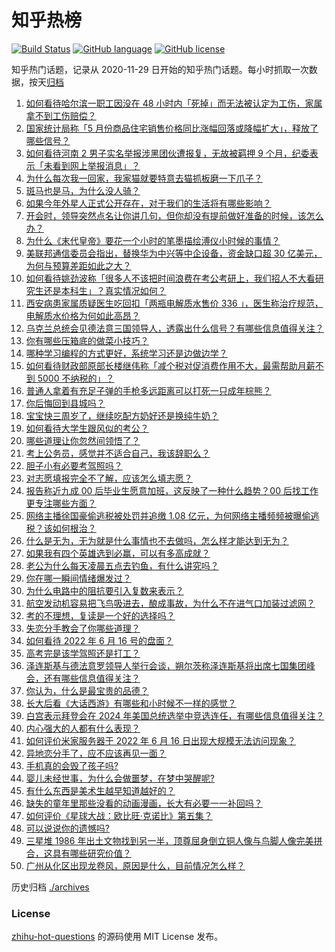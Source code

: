 # 知乎热榜
[![Build Status](https://github.com/ToWeLong/zhihu-hot-questions/workflows/CI/badge.svg)](https://github.com/ToWeLong/zhihu-hot-questions/actions)
[![GitHub language](https://img.shields.io/badge/language-golang-orange.svg)](https://golang.org/)
[![GitHub license](https://img.shields.io/github/license/ToWeLong/zhihu-hot-questions)](https://github.com/ToWeLong/zhihu-hot-questions/blob/main/LICENSE)

知乎热门话题，记录从 2020-11-29 日开始的知乎热门话题。每小时抓取一次数据，按天[归档](./archives)

<!-- BEGIN -->

1. [如何看待哈尔滨一职工因没在 48 小时内「死掉」而无法被认定为工伤，家属拿不到工伤赔偿？](https://www.zhihu.com/question/537987005)
1. [国家统计局称「5 月份商品住宅销售价格同比涨幅回落或降幅扩大」，释放了哪些信号？](https://www.zhihu.com/question/537954118)
1. [如何看待河南 2 男子实名举报涉黑团伙遭报复，无故被羁押 9 个月，纪委表示「未看到网上举报消息」？](https://www.zhihu.com/question/537989559)
1. [为什么每次我一回家，我家猫就要特意去猫抓板磨一下爪子？](https://www.zhihu.com/question/24632687)
1. [斑马也是马，为什么没人骑？](https://www.zhihu.com/question/537968843)
1. [如果今年外星人正式公开存在，对于我们的生活将有哪些影响？](https://www.zhihu.com/question/527666789)
1. [开会时，领导突然点名让你讲几句，但你却没有提前做好准备的时候，该怎么办？](https://www.zhihu.com/question/454031031)
1. [为什么《末代皇帝》要花一个小时的笔墨描绘溥仪小时候的事情？](https://www.zhihu.com/question/537682251)
1. [美联邦通信委员会指出，替换华为中兴等中企设备，资金缺口超 30 亿美元，为何与预算差距如此之大？](https://www.zhihu.com/question/538036952)
1. [如何看待姚劲波称「很多人不该把时间浪费在考公考研上，我们招人不大看研究生还是本科生」？真实情况如何？](https://www.zhihu.com/question/537685205)
1. [西安病患家属质疑医生吃回扣「两瓶电解质水售价 336 」，医生称治疗规范，电解质水价格为何如此高昂？](https://www.zhihu.com/question/537845427)
1. [乌克兰总统会见德法意三国领导人，透露出什么信号？有哪些信息值得关注？](https://www.zhihu.com/question/538039331)
1. [你有哪些压箱底的做菜小技巧？](https://www.zhihu.com/question/526477937)
1. [哪种学习编程的方式更好，系统学习还是边做边学？](https://www.zhihu.com/question/21326179)
1. [如何看待财政部原部长楼继伟称「减个税对促消费作用不大，最需帮助月薪不到 5000 不纳税的」？](https://www.zhihu.com/question/538002314)
1. [普通人拿着有充足子弹的手枪多远距离可以打死一只成年棕熊？](https://www.zhihu.com/question/358118229)
1. [你后悔回到县城吗？](https://www.zhihu.com/question/312742772)
1. [宝宝快三周岁了，继续吃配方奶好还是换纯牛奶？](https://www.zhihu.com/question/445195183)
1. [如何看待大学生跟风似的考公？](https://www.zhihu.com/question/526563863)
1. [哪些道理让你忽然间领悟了？](https://www.zhihu.com/question/503007851)
1. [考上公务员，感觉并不适合自己，我该辞职么？](https://www.zhihu.com/question/535953553)
1. [胆子小有必要考驾照吗？](https://www.zhihu.com/question/537910724)
1. [对志愿填报完全不了解，应该怎么填志愿？](https://www.zhihu.com/question/537061245)
1. [报告称近九成 00 后毕业生愿意加班，这反映了一种什么趋势？00 后找工作更专注哪些方面？](https://www.zhihu.com/question/537991372)
1. [网络主播徐国豪偷逃税被处罚并追缴 1.08 亿元，为何网络主播频频被曝偷逃税？该如何根治？](https://www.zhihu.com/question/538038102)
1. [什么是无为，无为就是什么事情也不去做吗，怎么样才能达到无为？](https://www.zhihu.com/question/350758702)
1. [如果我有四个英雄选到必赢，可以有多高成就？](https://www.zhihu.com/question/537931557)
1. [老公为什么每天凌晨五点去钓鱼，有什么讲究吗？](https://www.zhihu.com/question/474753426)
1. [你在哪一瞬间情绪爆发过？](https://www.zhihu.com/question/267660074)
1. [为什么电路中的阻抗要引入复数来表示？](https://www.zhihu.com/question/23290060)
1. [航空发动机容易把飞鸟吸进去，酿成事故，为什么不在进气口加装过滤网？](https://www.zhihu.com/question/23516606)
1. [考的不理想，复读是一个好的选择吗？](https://www.zhihu.com/question/537520359)
1. [失恋分手教会了你哪些道理？](https://www.zhihu.com/question/537785611)
1. [如何看待 2022 年 6 月 16 号的盘面？](https://www.zhihu.com/question/537949519)
1. [高考完是该学驾照还是打工？](https://www.zhihu.com/question/537225564)
1. [泽连斯基与德法意罗领导人举行会谈，朔尔茨称泽连斯基将出席七国集团峰会，还有哪些信息值得关注？](https://www.zhihu.com/question/538051023)
1. [你认为，什么是最宝贵的品德？](https://www.zhihu.com/question/19608415)
1. [长大后看《大话西游》有哪些和小时候不一样的感觉？](https://www.zhihu.com/question/268724141)
1. [白宫表示拜登会在 2024 年美国总统选举中竞选连任，有哪些信息值得关注？](https://www.zhihu.com/question/537636519)
1. [内心强大的人都有什么表现？](https://www.zhihu.com/question/355778275)
1. [如何评价米家服务器于 2022 年 6 月 16 日出现大规模无法访问现象？](https://www.zhihu.com/question/538044715)
1. [异地恋分手了，应不应该再见一面？](https://www.zhihu.com/question/316020956)
1. [手机真的会毁了孩子吗?](https://www.zhihu.com/question/537363767)
1. [婴儿未经世事，为什么会做噩梦，在梦中哭醒呢?](https://www.zhihu.com/question/39125487)
1. [有什么东西是美术生越早知道越好的？](https://www.zhihu.com/question/53085809)
1. [缺失的童年里那些没看的动画漫画，长大有必要一一补回吗？](https://www.zhihu.com/question/61261864)
1. [如何评价《星球大战：欧比旺·克诺比》第五集？](https://www.zhihu.com/question/537640113)
1. [可以说说你的遗憾吗?](https://www.zhihu.com/question/536138737)
1. [三星堆 1986 年出土文物找到另一半，顶尊屈身倒立铜人像与鸟脚人像完美拼合，这具有哪些研究价值？](https://www.zhihu.com/question/538001792)
1. [广州从化区出现龙卷风，原因是什么，目前情况怎么样？](https://www.zhihu.com/question/538045767)

<!-- END -->

历史归档 [./archives](./archives)


### License
[zhihu-hot-questions](https://github.com/towelong/zhihu-hot-questions) 的源码使用 MIT License 发布。